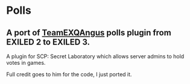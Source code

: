 # Polls
## A port of [TeamEXQAngus](https://github.com/TeamEXAngus) polls plugin from EXILED 2 to EXILED 3.

A plugin for SCP: Secret Laboratory which allows server admins to hold votes in games.

Full credit goes to him for the code, I just ported it.

